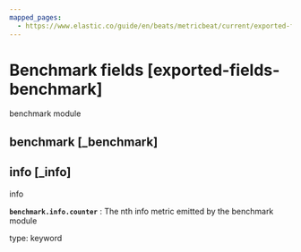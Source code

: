 ```yaml
---
mapped_pages:
  - https://www.elastic.co/guide/en/beats/metricbeat/current/exported-fields-benchmark.html
---
```


# Benchmark fields [exported-fields-benchmark]

benchmark module

## benchmark [_benchmark]



## info [_info]

info

**`benchmark.info.counter`**
:   The nth info metric emitted by the benchmark module

type: keyword


